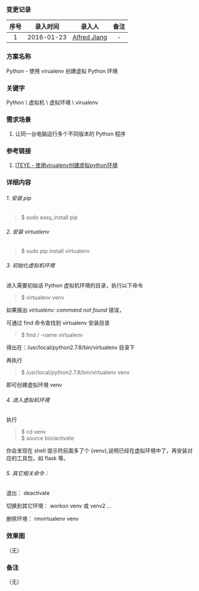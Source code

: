 ### 变更记录

| 序号 | 录入时间 | 录入人 | 备注 |
|:--------:|:--------:|:--------:|:--------:|
| 1 | 2016-01-23 | [Alfred Jiang](https://github.com/viktyz) | - |

### 方案名称

Python - 使用 virualenv 创建虚拟 Python 环境

### 关键字

Python \ 虚拟机 \ 虚拟环境 \ virualenv

### 需求场景

1. 让同一台电脑运行多个不同版本的 Python 程序

### 参考链接

1. [ITEYE - 使用virualenv创建虚拟python环境](http://tcrct.iteye.com/blog/2173015)

### 详细内容

###### 1. 安装 pip

>$ sudo easy_install pip

###### 2. 安装 virtualenv

>$ sudo pip install virtualenv

###### 3. 初始化虚拟机环境

进入需要初始话 Python 虚拟机环境的目录，执行以下命令

>$ virtualenv venv 

如果报出 *virtualenv: command not found* 错误，

可通过 find 命令查找到 virtualenv 安装目录  

>$ find / -name virtualenv  

得出在：/usr/local/python2.7.8/bin/virtualenv 目录下

再执行

>$ /usr/local/python2.7.8/bin/virtualenv venv  

即可创建虚拟环境 venv

###### 4. 进入虚拟机环境

执行
>$ cd venv  
>$ source bin/activate   
  
你会发现在 shell 提示符前面多了个 (venv),说明已经在虚拟环境中了，再安装对应的工具包，如 flask 等。  
  
###### 5. 其它相关命令：  

退出： deactivate  

切换到其它环境： workon venv 或 venv2 ...  

删除环境： rmvirtualenv venv  

### 效果图
（无）

### 备注
（无）